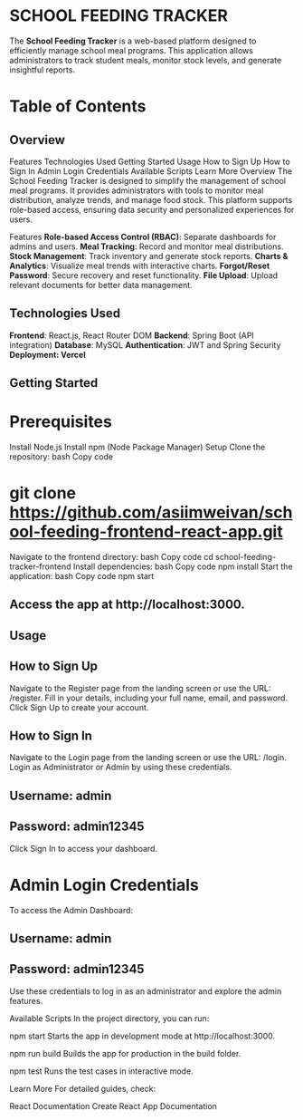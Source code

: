 # SCHOOL FEEDING TRACKER

The **School Feeding Tracker** is a web-based platform designed to efficiently manage school meal programs. This application allows administrators to track student meals, monitor stock levels, and generate insightful reports.

# Table of Contents
## Overview
Features
Technologies Used
Getting Started
Usage
How to Sign Up
How to Sign In
Admin Login Credentials
Available Scripts
Learn More
Overview
The School Feeding Tracker is designed to simplify the management of school meal programs. It provides administrators with tools to monitor meal distribution, analyze trends, and manage food stock. This platform supports role-based access, ensuring data security and personalized experiences for users.

Features
**Role-based Access Control (RBAC)**: Separate dashboards for admins and users.
**Meal Tracking**: Record and monitor meal distributions.
**Stock Management**: Track inventory and generate stock reports.
**Charts & Analytics**: Visualize meal trends with interactive charts.
**Forgot/Reset Password**: Secure recovery and reset functionality.
**File Upload**: Upload relevant documents for better data management.

## Technologies Used
**Frontend**: React.js, React Router DOM
**Backend**: Spring Boot (API integration)
**Database**: MySQL
**Authentication**: JWT and Spring Security
**Deployment: Vercel**

## Getting Started
# Prerequisites
Install Node.js
Install npm (Node Package Manager)
Setup
Clone the repository:
bash
Copy code
# git clone https://github.com/asiimweivan/school-feeding-frontend-react-app.git
Navigate to the frontend directory:
bash
Copy code
cd school-feeding-tracker-frontend
Install dependencies:
bash
Copy code
npm install
Start the application:
bash
Copy code
npm start
## Access the app at http://localhost:3000.

## Usage
## How to Sign Up
Navigate to the Register page from the landing screen or use the URL: /register.
Fill in your details, including your full name, email, and password.
Click Sign Up to create your account.

## How to Sign In
Navigate to the Login page from the landing screen or use the URL: /login.
Login as Administrator or Admin by using these credentials.
## Username: admin
## Password: admin12345
Click Sign In to access your dashboard.

# Admin Login Credentials
To access the Admin Dashboard:
## Username: admin
## Password: admin12345
Use these credentials to log in as an administrator and explore the admin features.

Available Scripts
In the project directory, you can run:

npm start
Starts the app in development mode at http://localhost:3000.

npm run build
Builds the app for production in the build folder.

npm test
Runs the test cases in interactive mode.

Learn More
For detailed guides, check:

React Documentation
Create React App Documentation
